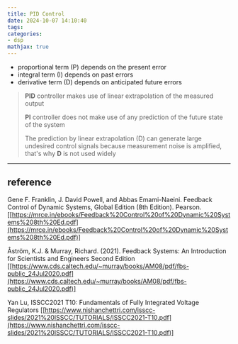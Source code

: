 ```yaml
---
title: PID Control
date: 2024-10-07 14:10:40
tags:
categories:
- dsp
mathjax: true
---
```



- proportional term (P) depends on the present error
- integral term (I) depends on past errors
- derivative term (D) depends on anticipated future errors 

> **PID** controller makes use of linear extrapolation of the measured output
>
> **PI** controller does not make use of any prediction of the future state of the system
>
> The prediction by linear extrapolation (D) can generate large undesired control signals because measurement noise is amplified, that's why **D** is not used widely
>
---


## reference

Gene F. Franklin, J. David Powell, and Abbas Emami-Naeini. Feedback Control of Dynamic Systems, Global Edition (8th Edition). Pearson. [[https://mrce.in/ebooks/Feedback%20Control%20of%20Dynamic%20Systems%208th%20Ed.pdf](https://mrce.in/ebooks/Feedback%20Control%20of%20Dynamic%20Systems%208th%20Ed.pdf)]

Åström, K.J. & Murray, Richard. (2021). Feedback Systems: An Introduction for Scientists and Engineers Second Edition [[https://www.cds.caltech.edu/~murray/books/AM08/pdf/fbs-public_24Jul2020.pdf](https://www.cds.caltech.edu/~murray/books/AM08/pdf/fbs-public_24Jul2020.pdf)]

Yan Lu, ISSCC2021 T10: Fundamentals of Fully Integrated Voltage Regulators [[https://www.nishanchettri.com/isscc-slides/2021%20ISSCC/TUTORIALS/ISSCC2021-T10.pdf](https://www.nishanchettri.com/isscc-slides/2021%20ISSCC/TUTORIALS/ISSCC2021-T10.pdf)]

